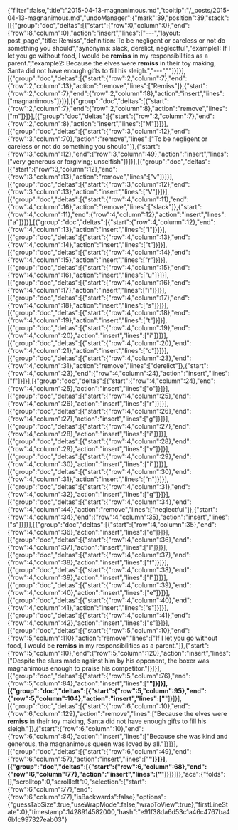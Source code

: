 {"filter":false,"title":"2015-04-13-magnanimous.md","tooltip":"/_posts/2015-04-13-magnanimous.md","undoManager":{"mark":39,"position":39,"stack":[[{"group":"doc","deltas":[{"start":{"row":0,"column":0},"end":{"row":8,"column":0},"action":"insert","lines":["---","layout: post_page","title: Remiss","definition: To be negligent or careless or not do something you should","synonyms:  slack, derelict, neglectful","example1: If I let you go without food, I would be <strong>remiss</strong> in my responsibilities as a parent.","example2: Because the elves were <strong>remiss</strong> in their toy making, Santa did not have enough gifts to fill his sleigh.","---",""]}]}],[{"group":"doc","deltas":[{"start":{"row":2,"column":7},"end":{"row":2,"column":13},"action":"remove","lines":["Remiss"]},{"start":{"row":2,"column":7},"end":{"row":2,"column":18},"action":"insert","lines":["magnanimous"]}]}],[{"group":"doc","deltas":[{"start":{"row":2,"column":7},"end":{"row":2,"column":8},"action":"remove","lines":["m"]}]}],[{"group":"doc","deltas":[{"start":{"row":2,"column":7},"end":{"row":2,"column":8},"action":"insert","lines":["M"]}]}],[{"group":"doc","deltas":[{"start":{"row":3,"column":12},"end":{"row":3,"column":70},"action":"remove","lines":["To be negligent or careless or not do something you should"]},{"start":{"row":3,"column":12},"end":{"row":3,"column":49},"action":"insert","lines":["very generous or forgiving; unselfish"]}]}],[{"group":"doc","deltas":[{"start":{"row":3,"column":12},"end":{"row":3,"column":13},"action":"remove","lines":["v"]}]}],[{"group":"doc","deltas":[{"start":{"row":3,"column":12},"end":{"row":3,"column":13},"action":"insert","lines":["V"]}]}],[{"group":"doc","deltas":[{"start":{"row":4,"column":11},"end":{"row":4,"column":16},"action":"remove","lines":["slack"]},{"start":{"row":4,"column":11},"end":{"row":4,"column":12},"action":"insert","lines":["a"]}]}],[{"group":"doc","deltas":[{"start":{"row":4,"column":12},"end":{"row":4,"column":13},"action":"insert","lines":["l"]}]}],[{"group":"doc","deltas":[{"start":{"row":4,"column":13},"end":{"row":4,"column":14},"action":"insert","lines":["t"]}]}],[{"group":"doc","deltas":[{"start":{"row":4,"column":14},"end":{"row":4,"column":15},"action":"insert","lines":["r"]}]}],[{"group":"doc","deltas":[{"start":{"row":4,"column":15},"end":{"row":4,"column":16},"action":"insert","lines":["u"]}]}],[{"group":"doc","deltas":[{"start":{"row":4,"column":16},"end":{"row":4,"column":17},"action":"insert","lines":["i"]}]}],[{"group":"doc","deltas":[{"start":{"row":4,"column":17},"end":{"row":4,"column":18},"action":"insert","lines":["s"]}]}],[{"group":"doc","deltas":[{"start":{"row":4,"column":18},"end":{"row":4,"column":19},"action":"insert","lines":["t"]}]}],[{"group":"doc","deltas":[{"start":{"row":4,"column":19},"end":{"row":4,"column":20},"action":"insert","lines":["i"]}]}],[{"group":"doc","deltas":[{"start":{"row":4,"column":20},"end":{"row":4,"column":21},"action":"insert","lines":["c"]}]}],[{"group":"doc","deltas":[{"start":{"row":4,"column":23},"end":{"row":4,"column":31},"action":"remove","lines":["derelict"]},{"start":{"row":4,"column":23},"end":{"row":4,"column":24},"action":"insert","lines":["f"]}]}],[{"group":"doc","deltas":[{"start":{"row":4,"column":24},"end":{"row":4,"column":25},"action":"insert","lines":["o"]}]}],[{"group":"doc","deltas":[{"start":{"row":4,"column":25},"end":{"row":4,"column":26},"action":"insert","lines":["r"]}]}],[{"group":"doc","deltas":[{"start":{"row":4,"column":26},"end":{"row":4,"column":27},"action":"insert","lines":["g"]}]}],[{"group":"doc","deltas":[{"start":{"row":4,"column":27},"end":{"row":4,"column":28},"action":"insert","lines":["i"]}]}],[{"group":"doc","deltas":[{"start":{"row":4,"column":28},"end":{"row":4,"column":29},"action":"insert","lines":["v"]}]}],[{"group":"doc","deltas":[{"start":{"row":4,"column":29},"end":{"row":4,"column":30},"action":"insert","lines":["i"]}]}],[{"group":"doc","deltas":[{"start":{"row":4,"column":30},"end":{"row":4,"column":31},"action":"insert","lines":["n"]}]}],[{"group":"doc","deltas":[{"start":{"row":4,"column":31},"end":{"row":4,"column":32},"action":"insert","lines":["g"]}]}],[{"group":"doc","deltas":[{"start":{"row":4,"column":34},"end":{"row":4,"column":44},"action":"remove","lines":["neglectful"]},{"start":{"row":4,"column":34},"end":{"row":4,"column":35},"action":"insert","lines":["s"]}]}],[{"group":"doc","deltas":[{"start":{"row":4,"column":35},"end":{"row":4,"column":36},"action":"insert","lines":["e"]}]}],[{"group":"doc","deltas":[{"start":{"row":4,"column":36},"end":{"row":4,"column":37},"action":"insert","lines":["l"]}]}],[{"group":"doc","deltas":[{"start":{"row":4,"column":37},"end":{"row":4,"column":38},"action":"insert","lines":["f"]}]}],[{"group":"doc","deltas":[{"start":{"row":4,"column":38},"end":{"row":4,"column":39},"action":"insert","lines":["l"]}]}],[{"group":"doc","deltas":[{"start":{"row":4,"column":39},"end":{"row":4,"column":40},"action":"insert","lines":["e"]}]}],[{"group":"doc","deltas":[{"start":{"row":4,"column":40},"end":{"row":4,"column":41},"action":"insert","lines":["s"]}]}],[{"group":"doc","deltas":[{"start":{"row":4,"column":41},"end":{"row":4,"column":42},"action":"insert","lines":["s"]}]}],[{"group":"doc","deltas":[{"start":{"row":5,"column":10},"end":{"row":5,"column":110},"action":"remove","lines":["If I let you go without food, I would be <strong>remiss</strong> in my responsibilities as a parent."]},{"start":{"row":5,"column":10},"end":{"row":5,"column":120},"action":"insert","lines":["Despite the slurs made against him by his opponent, the boxer was magnanimous enough to praise his competitor."]}]}],[{"group":"doc","deltas":[{"start":{"row":5,"column":76},"end":{"row":5,"column":84},"action":"insert","lines":["<strong>"]}]}],[{"group":"doc","deltas":[{"start":{"row":5,"column":95},"end":{"row":5,"column":104},"action":"insert","lines":["</strong>"]}]}],[{"group":"doc","deltas":[{"start":{"row":6,"column":10},"end":{"row":6,"column":129},"action":"remove","lines":["Because the elves were <strong>remiss</strong> in their toy making, Santa did not have enough gifts to fill his sleigh."]},{"start":{"row":6,"column":10},"end":{"row":6,"column":84},"action":"insert","lines":["Because she was kind and generous, the magnanimous queen was loved by all."]}]}],[{"group":"doc","deltas":[{"start":{"row":6,"column":49},"end":{"row":6,"column":57},"action":"insert","lines":["<strong>"]}]}],[{"group":"doc","deltas":[{"start":{"row":6,"column":68},"end":{"row":6,"column":77},"action":"insert","lines":["</strong>"]}]}]]},"ace":{"folds":[],"scrolltop":0,"scrollleft":0,"selection":{"start":{"row":6,"column":77},"end":{"row":6,"column":77},"isBackwards":false},"options":{"guessTabSize":true,"useWrapMode":false,"wrapToView":true},"firstLineState":0},"timestamp":1428914582000,"hash":"e91f38da6d53c1a46c4767ba46b1c997327eab03"}